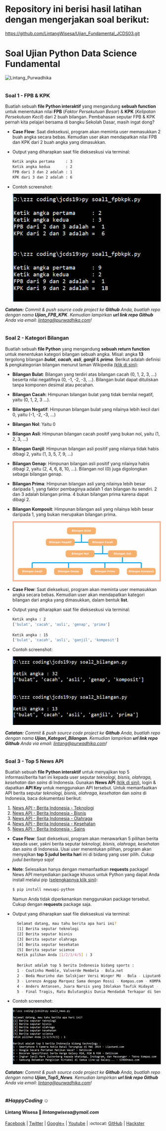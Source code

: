 # Repository ini berisi hasil latihan dengan mengerjakan soal berikut:
https://github.com/LintangWisesa/Ujian_Fundamental_JCDS03.git

# Soal Ujian Python Data Science Fundamental

![Lintang_Purwadhika](https://static.wixstatic.com/media/2e6af2_f69a4271c3534ae1869a7ed63e278b2b~mv2.png/v1/fill/w_246,h_39,al_c,usm_0.66_1.00_0.01/2e6af2_f69a4271c3534ae1869a7ed63e278b2b~mv2.png)

#

### **Soal 1 - FPB & KPK**

Buatlah sebuah __file Python interaktif__ yang mengandung **sebuah function** untuk menentukan nilai **FPB** (_Faktor Persekutuan Besar_) & **KPK** (_Kelipatan Persekutuan Kecil_) dari 2 buah bilangan. Pembahasan seputar FPB & KPK pernah kita pelajari bersama di bangku Sekolah Dasar, masih ingat dong?

- __Case Flow__: Saat dieksekusi, program akan meminta user memasukkan 2 buah angka secara bebas. Kemudian user akan mendapatkan nilai FPB dan KPK dari 2 buah angka yang dimasukkan.

- Output yang diharapkan saat file diekseskusi via terminal:
  
  ```bash
  Ketik angka pertama     : 3
  Ketik angka kedua       : 2
  FPB dari 3 dan 2 adalah : 1
  KPK dari 3 dan 2 adalah : 6
  ```

- Contoh screenshot:

    ![soal1](./soal1.png)

_**Catatan:**_ _Commit & push source code project ke __Github__ Anda, buatlah repo dengan nama __Ujian_FPB_KPK__. Kemudian lampirkan __url link repo Github__ Anda via email: lintang@purwadhika.com!_

#

### **Soal 2 - Kategori Bilangan**

Buatlah sebuah __file Python__ yang mengandung **sebuah return function** untuk menentukan kategori bilangan sebuah angka. Misal: angka __13__ tergolong bilangan __*bulat*__, **_cacah_**, *__asli__*, **_ganjil_** & __*prima*__. Berikut adalah definisi & pengkategorian bilangan menurut laman Wikipedia [(klik di sini)](https://id.wikipedia.org/wiki/Bilangan):

- __Bilangan Bulat__: Bilangan yang terdiri atas bilangan cacah (0, 1, 2, 3, ...) beserta nilai negatifnya (0, -1, -2, -3, ...). Bilangan bulat dapat dituliskan tanpa komponen desimal atau pecahan.

- __Bilangan Cacah__: Himpunan bilangan bulat yang tidak bernilai negatif, yaitu (0, 1, 2, 3 ...).

- __Bilangan Negatif__: Himpunan bilangan bulat yang nilainya lebih kecil dari 0, yaitu (-1, -2, -3, ...)

- __Bilangan Nol__: Yaitu 0

- __Bilangan Asli__: Himpunan bilangan cacah positif yang bukan nol, yaitu (1, 2, 3, ...)

- __Bilangan Ganjil__: Himpunan bilangan asli positif yang nilainya tidak habis dibagi 2, yaitu (1, 3, 5, 7, 9, ...)

- __Bilangan Genap__: Himpunan bilangan asli positif yang nilainya habis dibagi 2, yaitu (2, 4, 6, 8, 10, ...). Bilangan nol (0) juga digolongkan sebagai bilangan genap.

- __Bilangan Prima__: Himpunan bilangan asli yang nilainya lebih besar daripada 1, yang faktor pembaginya adalah 1 dan bilangan itu sendiri. 2 dan 3 adalah bilangan prima. 4 bukan bilangan prima karena dapat dibagi 2.

- __Bilangan Komposit__: Himpunan bilangan asli yang nilainya lebih besar daripada 1, yang bukan merupakan bilangan prima.

  ![Soal2](./soal2a.png)

- __Case Flow__: Saat dieksekusi, program akan meminta user memasukkan angka secara bebas. Kemudian user akan mendapatkan kategori bilangan dari angka yang dimasukkan, dalam bentuk __list__.

- Output yang diharapkan saat file diekseskusi via terminal:
  
  ```bash
  Ketik angka : 2
  ['bulat', 'cacah', 'asli', 'genap', 'prima']

  Ketik angka : 15
  ['bulat', 'cacah', 'asli', 'ganjil', 'komposit']
  ```

- Contoh screenshot:

    ![soal1](./soal2b.png)

_**Catatan:**_ _Commit & push source code project ke __Github__ Anda, buatlah repo dengan nama __Ujian_Kategori_Bilangan__. Kemudian lampirkan __url link repo Github__ Anda via email: lintang@purwadhika.com!_

#

### **Soal 3 - Top 5 News API**

Buatlah sebuah __file Python interaktif__ untuk menyajikan top 5 informasi/berita hari ini kepada user seputar _teknologi, bisnis, olahraga, kesehatan_ dan _sains_ di Indonesia. Gunakan __News API__ [(klik di sini)](https://newsapi.org), login & dapatkan __API Key__ untuk menggunakan API tersebut. Untuk memanfaatkan API berita seputar _teknologi, bisnis, olahraga, kesehatan_ dan _sains_ di Indonesia, baca dokumentasi berikut:
1. [News API - Berita Indonesia - Teknologi](https://newsapi.org/s/indonesia-technology-news-api)
2. [News API - Berita Indonesia - Bisnis](https://newsapi.org/s/indonesia-business-news-api)
3. [News API - Berita Indonesia - Olahraga](https://newsapi.org/s/indonesia-sports-news-api)
4. [News API - Berita Indonesia - Kesehatan](https://newsapi.org/s/indonesia-health-news-api)
5. [News API - Berita Indonesia - Sains](https://newsapi.org/s/indonesia-science-news-api)

- __Case Flow__: Saat dieksekusi, program akan menawarkan 5 pilihan berita kepada user, yakni berita seputar _teknologi, bisnis, olahraga, kesehatan_ dan _sains_ di Indonesia. Usai user menentukan pilihan, program akan menyajikan __top 5 judul berita hari__ ini di bidang yang user pilih. _Cukup judul beritanya saja!_

- __Note__: Selesaikan hanya dengan memanfaatkan __requests__ package! News API menyediakan package khusus untuk Python yang dapat Anda install melalui pip ([selengkapnya klik sini](https://newsapi.org/docs/client-libraries/python)):

    ```bash
    $ pip install newsapi-python
    ```
    Namun Anda tidak diperkenankan menggunakan package tersebut. Cukup dengan __requests__ package saja.

- Output yang diharapkan saat file diekseskusi via terminal:
  
  ```bash
    Selamat datang, mau tahu berita apa hari ini?
    [1] Berita seputar teknologi
    [2] Berita seputar bisnis
    [3] Berita seputar olahraga
    [4] Berita seputar kesehatan
    [5] Berita seputar science
    Ketik pilihan Anda [1/2/3/4/5] : 3

    Berikut adalah top 5 berita Indonesia bidang sports :
    1 - Coutinho Memble, Valverde Membela - Bola.net
    2 - Beda Mourinho dan Solskjaer Versi Winger MU - Bola - Liputan6.com
    3 - Lorenzo Anggap Marquez Sama dengan Rossi - Kompas.com - KOMPAS.com
    4 - Anders Antonsen, Juara Narsis yang Idolakan Taufik Hidayat - VIVA.co.id
    5 - Final Tragis, Ratu Bulutangkis Dunia Mendadak Terkapar di Senayan - VIVA - VIVA.co.id
  ```

- Contoh screenshot:

    ![soal3](./soal3.png)

_**Catatan:**_ _Commit & push source code project ke __Github__ Anda, buatlah repo dengan nama __Ujian_Top5_News__. Kemudian lampirkan __url link repo Github__ Anda via email: lintang@purwadhika.com!_

#

### *__#HappyCoding__* :relaxed:

#### Lintang Wisesa :love_letter: _lintangwisesa@ymail.com_

[Facebook](https://www.facebook.com/lintangbagus) | 
[Twitter](https://twitter.com/Lintang_Wisesa) |
[Google+](https://plus.google.com/u/0/+LintangWisesa1) |
[Youtube](https://www.youtube.com/user/lintangbagus) | 
:octocat: [GitHub](https://github.com/LintangWisesa) |
[Hackster](https://www.hackster.io/lintangwisesa)

